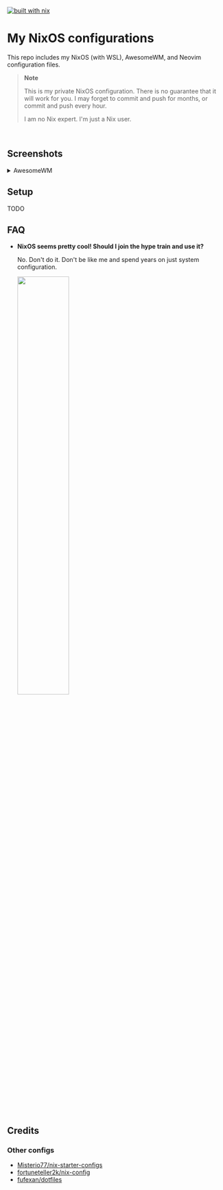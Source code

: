 [![built with nix](https://img.shields.io/static/v1?logo=nixos&logoColor=white&label=&message=Built%20with%20Nix&color=41439a)](https://builtwithnix.org)

#  My NixOS configurations

This repo includes my NixOS (with WSL), AwesomeWM, and Neovim configuration files.

> **Note**
>
> This is my private NixOS configuration. There is no guarantee that it will work for you. I may forget to commit and push for months, or commit and push every hour.
> 
> I am no Nix expert. I'm just a Nix user.

<br/>

## Screenshots

<details>
  <summary>
    AwesomeWM
  </summary>
  TODO
  
  <img src="../assets/awesome_shot.png" width="100%" />
</details>

## Setup
TODO

## FAQ
+ **NixOS seems pretty cool! Should I join the hype train and use it?**
  
  No. Don't do it. Don't be like me and spend years on just system configuration.
  
  <img src="https://i.redd.it/ixi6zkudgsu61.png" width="50%" />
  

## Credits

### Other configs
+ [Misterio77/nix-starter-configs](https://github.com/Misterio77/nix-starter-configs)
+ [fortuneteller2k/nix-config](https://github.com/fortuneteller2k/nix-config)
+ [fufexan/dotfiles](https://github.com/fufexan/dotfiles)
